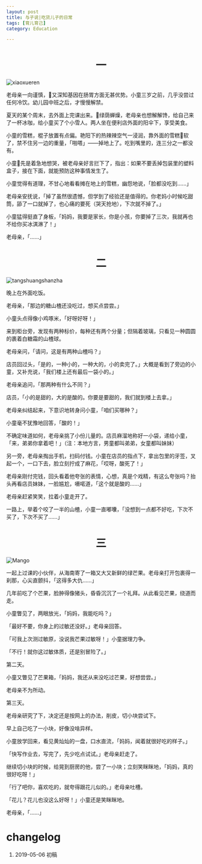 ```yaml
---
layout: post
title: 与子说|吃货儿子的日常
tags: [育儿育己]
category: Education

---
```







# <center> 一
![xiaoxueren](https://user-images.githubusercontent.com/23351109/57214556-eed76700-701c-11e9-98ab-7d0ffeeee1f4.jpeg)


老母亲一向谨慎，又深知基因在肠胃方面无甚优势。小童三岁之前，几乎没尝过任何冷饮。幼儿园中班之后，才慢慢解禁。

夏天的某个周末，去外面上完课出来。绿荫蝉燥，老母亲也想解解馋，给自己来了一杯冰咖，给小童买了个小雪人。两人坐在便利店外面的阳伞下，享受美食。

小童的雪糕，棍子放置有点偏。艳阳下的热辣辣空气一浸润，靠外面的雪糕软了，禁不住另一边的重量，「啪嗒」——掉地上了。吃到嘴里的，连三分之一都没有。

小童先是着急地想哭，被老母亲好言拦下了，指出：如果不要丢掉包装里的塑料盒子，接在下面，就能预防这种事情发生了。

小童觉得有道理，不甘心地看看摊在地上的雪糕，幽怨地说，「脸都没吃到......」

老母亲安抚说，「掉了虽然很遗憾，但学到了经验还是值得的。你老妈小时候吃甜筒，舔了一口就掉了，也心痛的要死（哭天抢地），下次就不掉了。」

小童猛得挺直了身板，「妈妈，我要是家长，你是小孩，你要掉了三次，我就再也不给你买冰淇淋了！」

老母亲，「......」


# <center> 二
![tangshuangshanzha](https://user-images.githubusercontent.com/23351109/57214555-ee3ed080-701c-11e9-8e82-8f6051bce380.jpeg)

晚上在外面吃饭。

老母亲，「那边的糖山楂还没吃过，想买点尝尝。」

小童头点得像小鸡啄米，「好呀好呀！」

来到柜台旁，发现有两种标价，每种还有两个分量；但隔着玻璃，只看见一种圆圆的裹着白糖霜的山楂球。

老母亲问，「请问，这是有两种山楂吗？」

店员回过头，「是的，一种小的，一种大的，小的卖完了。」大概是看到了旁边的小童，又补充说，「我们楼上还有最后一袋小的。」

老母亲追问，「那两种有什么不同？」

店员，「小的是甜的，大的是酸的。你要是要甜的，我们就到楼上去拿。」

老母亲纠结起来，下意识地转身问小童，「咱们买哪种？」

小童毫不犹豫地回答，「酸的！」

不确定味道如何，老母亲挑了小份儿量的。店员麻溜地称好一小袋，递给小童，「来，弟弟你拿着吧！」（注：本地方言，男童都叫弟弟，女童都叫妹妹）

另一旁，老母亲掏出手机，扫码付钱。小童在店员的指点下，拿出包里的牙签，叉起一个，一口下去，脸立刻拧成了麻花，「哎呀，酸死了！」

老母亲刚付完钱，回头看着他夸张的表情，心想，真是个戏精，有这么夸张吗？抬头再看店员妹妹，一脸尴尬，嗫喏道，「这个就是酸的……」

老母亲赶紧笑笑，拉着小童走开了。

一路上，举着个咬了一半的山楂，小童一直嘟囔，「没想到一点都不好吃，下次不买了，下次不买了……」

# <center> 三
![Mango](https://user-images.githubusercontent.com/23351109/57214553-ee3ed080-701c-11e9-9dcb-debdffc76c39.jpeg)

一起上过课的小伙伴，从海南寄了一箱又大又新鲜的绿芒果。老母亲打开包裹得一刹那，心尖直颤抖，「这得多大仇……」

几年前吃了个芒果，脸肿得像猪头，昏昏沉沉了一个礼拜。从此看见芒果，绕道而走。

小童瞥见了，两眼放光，「妈妈，我能吃吗？」

「最好不要，你身上的过敏还没好。」老母亲回答。

「可我上次测过敏原，没说我芒果过敏呀！」小童据理力争。

「不行！就你这过敏体质，还是别冒险了。」

第二天。

小童又瞥见了芒果箱，「妈妈，我还从来没吃过芒果，好想尝尝。」

老母亲不为所动。

第三天。

老母亲研究了下，决定还是按网上的办法，削皮，切小块尝试下。

早上自己吃了一小块，好像没啥异样。

小童放学回来，看见黄灿灿的一盘，口水直流，「妈妈，闻着就很好吃的样子。」

「快写作业去，写完了，先少吃点试试。」老母亲赶走了。

继续切小块的时候，给晃到厨房的他，尝了一小块；立刻笑眯眯地，「妈妈，真的很好吃呀！」

「行了吧你，喜欢吃的，就夸得跟花儿似的。」老母亲吐槽。

「花儿？花儿也没这么好呀！」小童还是笑眯眯地。

老母亲，「……」

# changelog
1. 2019-05-06 初稿
